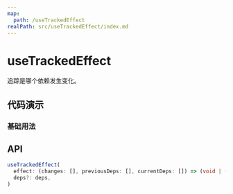 ```yaml
---
map:
  path: /useTrackedEffect
realPath: src/useTrackedEffect/index.md
---
```


# useTrackedEffect

追踪是哪个依赖发生变化。

## 代码演示

### 基础用法

<demo src="./demo/demo.vue"
  language="vue"
  title="基本用法"
  desc="控制台查看打印结果">
</demo>


## API

```typescript
useTrackedEffect(
  effect: (changes: [], previousDeps: [], currentDeps: []) => (void | (() => void | undefined)),
  deps?: deps,
)
```

